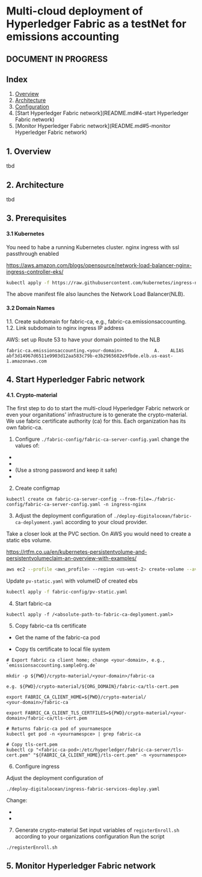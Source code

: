 # Multi-cloud deployment of Hyperledger Fabric as a testNet for emissions accounting

## DOCUMENT IN PROGRESS


## Index
   1. [Overview](README.md#1-overview)
   2. [Architecture](README.md#2-architecture)
   3. [Configuration](README.md#3-configuration)
   4. [Start Hyperledger Fabric network](README.md#4-start Hyperledger Fabric network)
   5. [Monitor Hyperledger Fabric network](README.md#5-monitor Hyperledger Fabric network)

## 1. Overview
tbd

## 2. Architecture
tbd

## 3. Prerequisites
#### 3.1 Kubernetes
You need to habe a running Kubernetes cluster. nginx ingress with ssl passthrough enabled

https://aws.amazon.com/blogs/opensource/network-load-balancer-nginx-ingress-controller-eks/

```bash
kubectl apply -f https://raw.githubusercontent.com/kubernetes/ingress-nginx/controller-0.32.0/deploy/static/provider/aws/deploy.yaml
```
The above manifest file also launches the Network Load Balancer(NLB).

#### 3.2 Domain Names
1.1. Create subdomain for fabric-ca, e.g., fabric-ca.emissionsaccounting.<your-domain>\
1.2. Link subdomain to nginx ingress IP address

AWS: set up Route 53 to have your domain pointed to the NLB

`fabric-ca.emissionsaccounting.<your-domain>.           A.    ALIAS abf3d14967d6511e9903d12aa583c79b-e3b2965682e9fbde.elb.us-east-1.amazonaws.com `

## 4. Start Hyperledger Fabric network
#### 4.1. Crypto-material
The first step to do to start the multi-cloud Hyperledger Fabric network or even your organitations' infrastructure is to generate the crypto-material. We use fabric certificate authority (ca) for this. Each organization has its own fabric-ca.

1. Configure `./fabric-config/fabric-ca-server-config.yaml`
change the values of:
- <fabric-ca-subdomain>
- <ca-admin>
- <ca-admin-password> (Use a strong password and keep it safe)
- <your organization>
2. Create configmap
```shell
kubectl create cm fabric-ca-server-config --from-file=./fabric-config/fabric-ca-server-config.yaml -n ingress-nginx
```
3. Adjust the deployment configuration of `./deploy-digitalocean/fabric-ca-deplyoment.yaml` according to your cloud provider. 

Take a closer look at the PVC section. On AWS you would need to create a static ebs volume.

https://rtfm.co.ua/en/kubernetes-persistentvolume-and-persistentvolumeclaim-an-overview-with-examples/


```bash
aws ec2 --profile <aws_profile> --region <us-west-2> create-volume --availability-zone <us-west-2a> --size 20
```
Update `pv-static.yaml` with volumeID of created ebs

```bash
kubectl apply -f fabric-config/pv-static.yaml
```

4. Start fabric-ca
```shell
kubectl apply -f /<absolute-path-to-fabric-ca-deplyoment.yaml>
```
5. Copy fabric-ca tls certificate

 - Get the name of the fabric-ca pod

- Copy tls certificate to local file system
```shell
# Export fabric ca client home; change <your-domain>, e.g., `emissionsaccounting.sampleOrg.de`

mkdir -p ${PWD}/crypto-material/<your-domain>/fabric-ca

e.g. ${PWD}/crypto-material/${ORG_DOMAIN}/fabric-ca/tls-cert.pem

export FABRIC_CA_CLIENT_HOME=${PWD}/crypto-material/
<your-domain>/fabric-ca

export FABRIC_CA_CLIENT_TLS_CERTFILES=${PWD}/crypto-material/<your-domain>/fabric-ca/tls-cert.pem

# Returns fabric-ca pod of yournamespce
kubectl get pod -n <yournamespce> | grep fabric-ca

# Copy tls-cert.pem
kubectl cp "<fabric-ca-pod>:/etc/hyperledger/fabric-ca-server/tls-cert.pem" "${FABRIC_CA_CLIENT_HOME}/tls-cert.pem" -n <yournamespce>
```
6. Configure ingress

Adjust the deployment configuration of 

`./deploy-digitalocean/ingress-fabric-services-deploy.yaml` 

Change:
- <name-of-your-ingress>
- <sudomain-to-fabric-ca>

7. Generate crypto-material
Set input variables of `registerEnroll.sh` according to your organizations configuration
Run the script
```shell
./registerEnroll.sh
```

## 5. Monitor Hyperledger Fabric network
